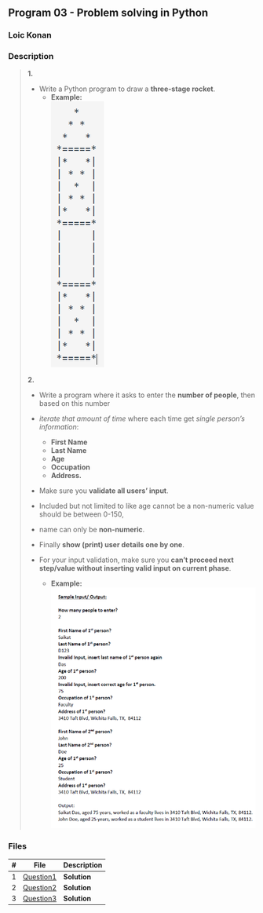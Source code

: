 ## Program 03 - Problem solving in Python

### Loic Konan

### Description

> **1.**
>
> - Write a Python program to draw a **three-stage rocket**.
>   - **Example:**  
>           <img src="pic.png">
>
>
> **2.**
>
> - Write a program where it asks to enter the **number of people**, then based on this number
> - _iterate that amount of time_ where each time get _single person’s information_:
>   - **First Name**
>   - **Last Name**
>   - **Age**
>   - **Occupation**
>   - **Address.**
>
> - Make sure you **validate all users’ input**.
> - Included but not limited to like age cannot be a non-numeric value should be between 0-150,
> - name can only be **non-numeric**.
> - Finally **show (print) user details one by one**.
> - For your input validation, make sure you **can’t proceed next step/value without inserting valid input on current phase**.
>
>   - **Example:**
>       <img src="pic1.png">
>
>
>

### Files

|   #   | File                     | Description  |
| :---: | ------------------------ | ------------ |
|   1   | [Question1](./Question1) | **Solution** |
|   2   | [Question2](./Question2) | **Solution** |
|   3   | [Question3](./Question3) | **Solution** |
